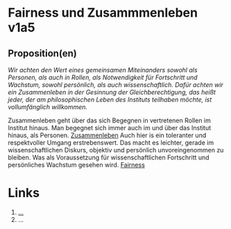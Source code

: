<!---
   NAME - The NAME of this project is:
ethos

  FILE - The FILENAME of the current file is:
/v1a5.md

  CREATION - This project was CREATED on:
2017-01-28-16:15:00 UTC

  MODIFICATION - This project was last MODIFIED on:
2017-01-28-16:15:00 UTC

  VERSION - The current VERSION of this project is:
<git-commit-hash>-2017-01-28-16:15:00 UTC

  CREATOR(S) - This project was CREATED by:
Michael Czechowski, Martin Maga

  CONTACT - You can CONTACT the creator(s) or developer(s) of this project at:
E-Mail: mail@martinmaga.de

  COPYRIGHT - The COPYRIGHT holder of this project is:
COPYRIGHT (c) 2016 Martin Maga

  LICENSE - This project is LICENSED under the following license:
Martin Maga 2016 CC BY-SA 4.0 https://creativecommons.org

  SUBFILE – This is a SUBFILE! For more INFORMATION on this project go to:
/README.md
--->

# Fairness und Zusammmenleben v1a5

## Proposition(en)

*Wir achten den Wert eines gemeinsamen Miteinanders sowohl als Personen, als auch in Rollen, als Notwendigkeit für Fortschritt und Wachstum, sowohl persönlich, als auch wissenschaftlich. Dafür achten wir ein Zusammenleben in der Gesinnung der Gleichberechtigung, das heißt jeder, der am philosophischen Leben des Instituts teilhaben möchte, ist vollumfänglich willkommen.*

Zusammenleben geht über das sich Begegnen in vertretenen Rollen im Institut hinaus. Man begegnet sich immer auch im und über das Institut hinaus, als Personen. [Zusammenleben](../contents/roles/a5_live) Auch hier is ein toleranter und respektvoller Umgang erstrebenswert. Das macht es leichter, gerade im wissenschaftlichen Diskurs, objektiv und persönlich unvoreingenommen zu bleiben. Was als Voraussetzung für wissenschaftlichen Fortschritt und persönliches Wachstum gesehen wird. [Fairness](../contents/values/v1_fairness.md)


# Links
  1. […](…)
  2. …
